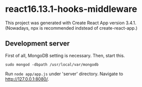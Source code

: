 # react16.13.1-hooks-middleware

This project was generated with Create React App version 3.4.1.
(Nowadays, npx is recommended indstead of create-react-app.)

## Development server

First of all, MongoDB setting is necessary.
Then, start this.

```
sudo mongod -dbpath /usr/local/var/mongodb
```

Run ```node app/app.js``` under 'server' directory. Navigate to http://127.0.0.1:8080/.

